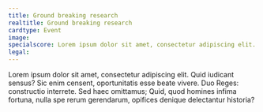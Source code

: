 ```yaml
---
title: Ground breaking research
realtitle: Ground breaking research
cardtype: Event
image: 
specialscore: Lorem ipsum dolor sit amet, consectetur adipiscing elit. Dicimus aliquem hilare vivere; Duae sunt enim res quoque, ne tu verba solum putes.
legal: 
---
```

Lorem ipsum dolor sit amet, consectetur adipiscing elit. Quid iudicant sensus? Sic enim censent, oportunitatis esse beate vivere. Duo Reges: constructio interrete. Sed haec omittamus; Quid, quod homines infima fortuna, nulla spe rerum gerendarum, opifices denique delectantur historia?
